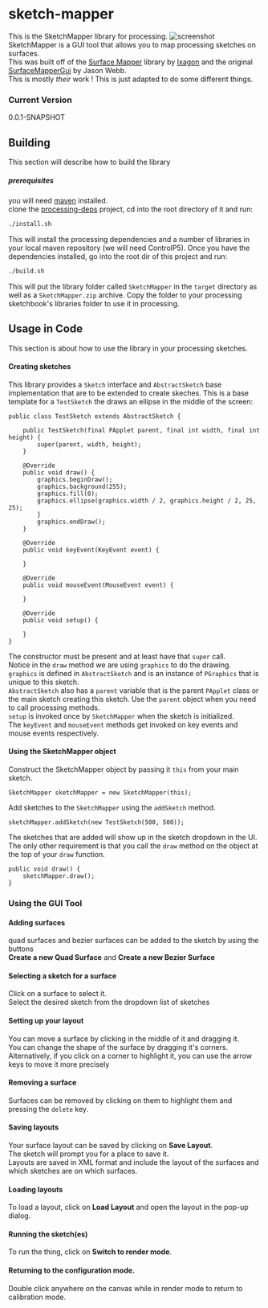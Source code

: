 # sketch-mapper

This is the SketchMapper library for processing.
![screenshot](http://s17.postimg.org/qfy5a6lz3/Screenshot_from_2015_02_09_22_18_18.png)
SketchMapper is a GUI tool that allows you to map processing sketches on surfaces.<br/>
This was built off of the [Surface Mapper] library by [Ixagon] and the original [SurfaceMapperGui] by Jason Webb.<br/>
This is mostly *their* work ! This is just adapted to do some different things.

### Current Version
0.0.1-SNAPSHOT

## Building
This section will describe how to build the library
##### prerequisites
you will need [maven] installed.<br/>
clone the [processing-deps] project, cd into the root directory of it and run:
```sh
./install.sh
```
This will install the processing dependencies and a number of libraries in your local maven repository (we will need ControlP5).  Once you have the dependencies installed, go into the root dir of this project and run:
```sh
./build.sh
```
This will put the library folder called ```SketchMapper``` in the ```target``` directory as well as a ```SketchMapper.zip``` archive. Copy the folder to your processing sketchbook's libraries folder to use it in processing.

## Usage in Code
This section is about how to use the library in your processing sketches.
#### Creating sketches
This library provides a `Sketch` interface and `AbstractSketch` base implementation that are to be extended to create skeches.  This is a base template for a `TestSketch` the draws an ellipse in the middle of the screen:
```
public class TestSketch extends AbstractSketch {

    public TestSketch(final PApplet parent, final int width, final int height) {
        super(parent, width, height);
    }

    @Override
    public void draw() {
        graphics.beginDraw();
        graphics.background(255);
        graphics.fill(0);
        graphics.ellipse(graphics.width / 2, graphics.height / 2, 25, 25);
        }
        graphics.endDraw();
    }

    @Override
    public void keyEvent(KeyEvent event) {

    }

    @Override
    public void mouseEvent(MouseEvent event) {

    }

    @Override
    public void setup() {

    }
}
```
The constructor must be present and at least have that `super` call.<br/>
Notice in the `draw` method we are using `graphics` to do the drawing. `graphics` is defined in `AbstractSketch` and is an instance of `PGraphics` that is unique to this sketch.<br/>
`AbstractSketch` also has a `parent` variable that is the parent `PApplet` class or the main sketch creating this sketch.  Use the `parent` object when you need to call processing methods.<br/>
`setup` is invoked once by `SketchMapper` when the sketch is initialized.<br/>
The `keyEvent` and `mouseEvent` methods get invoked on key events and mouse events respectively.
#### Using the SketchMapper object
Construct the SketchMapper object by passing it `this` from your main sketch.
```
SketchMapper sketchMapper = new SketchMapper(this);
```
Add sketches to the `SketchMapper` using the `addSketch` method.
```
sketchMapper.addSketch(new TestSketch(500, 500));
```
The sketches that are added will show up in the sketch dropdown in the UI.<br/>
The only other requirement is that you call the `draw` method on the object at the top of your `draw` function.
```
public void draw() {
    sketchMapper.draw();
}
```

### Using the GUI Tool
#### Adding surfaces
quad surfaces and bezier surfaces can be added to the sketch by using the buttons<br/>
<b>Create a new Quad Surface</b> and <b>Create a new Bezier Surface</b>
#### Selecting a sketch for a surface
Click on a surface to select it.<br/>
Select the desired sketch from the dropdown list of sketches<br/>
#### Setting up your layout
You can move a surface by clicking in the middle of it and dragging it.<br/>
You can change the shape of the surface by dragging it's corners.<br/>
Alternatively, if you click on a corner to highlight it, you can use the arrow keys to move it more precisely<br/>
#### Removing a surface
Surfaces can be removed by clicking on them to highlight them and pressing the `delete` key.
#### Saving layouts
Your surface layout can be saved by clicking on <b>Save Layout</b>.<br/>
The sketch will prompt you for a place to save it.<br/>
Layouts are saved in XML format and include the layout of the surfaces and which sketches are on which surfaces.
#### Loading layouts
To load a layout, click on <b>Load Layout</b> and open the layout in the pop-up dialog.

#### Running the sketch(es)
To run the thing, click on <b>Switch to render mode</b>.

#### Returning to the configuration mode.
Double click anywhere on the canvas while in render mode to return to calibration mode.


[surface mapper]:http://ixagon.se/surfacemapper
[ixagon]:http://ixagon.se/
[surfacemappergui]:http://jason-webb.info/2013/11/surfacemappergui-a-simple-processing-interface-for-projection-mapping/
[maven]:http//maven.apache.org
[processing-deps]:https://github.com/josephtaylor/processing-deps
